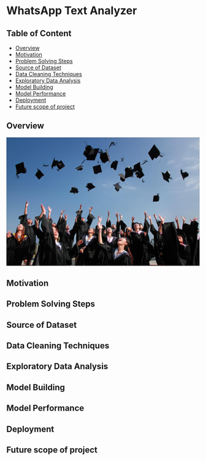 # WhatsApp Text Analyzer

## Table of Content
* [Overview](#overview)
* [Motivation](#motivation)
* [Problem Solving Steps](#problem-solving-steps)
* [Source of Dataset](#source-of-dataset)
* [Data Cleaning Techniques](#data-cleaning-techniques)
* [Exploratory Data Analysis](#exploratory-data-analysis)
* [Model Building](#model-building)
* [Model Performance](#model-performance)
* [Deployment](#deployment)
* [Future scope of project](#future-scope-of-project)

## Overview

<div align="center">
  <img src="img/students.jpeg">
</div>

## Motivation

## Problem Solving Steps

## Source of Dataset

## Data Cleaning Techniques

## Exploratory Data Analysis

## Model Building

## Model Performance

## Deployment

## Future scope of project



